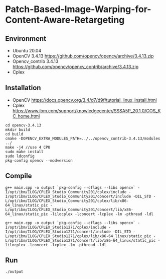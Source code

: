 # Patch-Based-Image-Warping-for-Content-Aware-Retargeting

## Environment
* Ubuntu 20.04
* OpenCV 3.4.13 https://github.com/opencv/opencv/archive/3.4.13.zip
* Opencv_contrib 3.4.13 https://github.com/opencv/opencv_contrib/archive/3.4.13.zip
* Cplex

## Installation
* OpenCV https://docs.opencv.org/3.4/d7/d9f/tutorial_linux_install.html
* Cplex https://www.ibm.com/support/knowledgecenter/SSSA5P_20.1.0/COS_KC_home.html

```
cd opencv-3.4.13
mkdir build
cd build
cmake -DOPENCV_EXTRA_MODULES_PATH=../../opencv_contrib-3.4.13/modules ../
make -j4 //use 4 CPU
sudo make install
sudo ldconfig
pkg-config opencv --modversion
```

## Compile
```
g++ main.cpp -o output `pkg-config --cflags --libs opencv` -I/opt/ibm/ILOG/CPLEX_Studio_Community201/cplex/include -I/opt/ibm/ILOG/CPLEX_Studio_Community201/concert/include -DIL_STD -L/opt/ibm/ILOG/CPLEX_Studio_Community201/cplex/lib/x86-64_linux/static_pic -L/opt/ibm/ILOG/CPLEX_Studio_Community201/concert/lib/x86-64_linux/static_pic -lilocplex -lconcert -lcplex -lm -pthread -ldl

g++ main.cpp -o output `pkg-config --cflags --libs opencv` -I/opt/ibm/ILOG/CPLEX_Studio1271/cplex/include -I/opt/ibm/ILOG/CPLEX_Studio1271/concert/include -DIL_STD -L/opt/ibm/ILOG/CPLEX_Studio1271/cplex/lib/x86-64_linux/static_pic -L/opt/ibm/ILOG/CPLEX_Studio1271/concert/lib/x86-64_linux/static_pic -lilocplex -lconcert -lcplex -lm -pthread -ldl
```

## Run
```
./output
```
